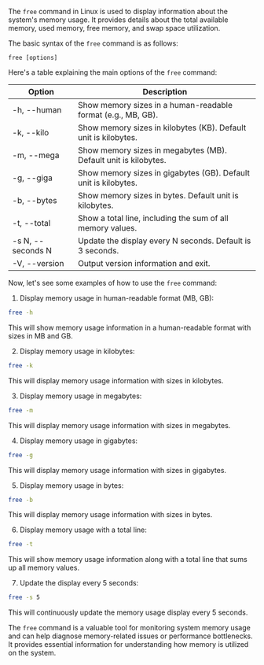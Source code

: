 The `free` command in Linux is used to display information about the system's memory usage. It provides details about the total available memory, used memory, free memory, and swap space utilization.

The basic syntax of the `free` command is as follows:

```
free [options]
```

Here's a table explaining the main options of the `free` command:

| Option       | Description                                                                                         |
|--------------|-----------------------------------------------------------------------------------------------------|
| -h, --human  | Show memory sizes in a human-readable format (e.g., MB, GB).                                       |
| -k, --kilo   | Show memory sizes in kilobytes (KB). Default unit is kilobytes.                                     |
| -m, --mega   | Show memory sizes in megabytes (MB). Default unit is kilobytes.                                     |
| -g, --giga   | Show memory sizes in gigabytes (GB). Default unit is kilobytes.                                     |
| -b, --bytes  | Show memory sizes in bytes. Default unit is kilobytes.                                              |
| -t, --total  | Show a total line, including the sum of all memory values.                                         |
| -s N, --seconds N | Update the display every N seconds. Default is 3 seconds.                                          |
| -V, --version| Output version information and exit.                                                               |

Now, let's see some examples of how to use the `free` command:

1. Display memory usage in human-readable format (MB, GB):

```bash
free -h
```

This will show memory usage information in a human-readable format with sizes in MB and GB.

2. Display memory usage in kilobytes:

```bash
free -k
```

This will display memory usage information with sizes in kilobytes.

3. Display memory usage in megabytes:

```bash
free -m
```

This will display memory usage information with sizes in megabytes.

4. Display memory usage in gigabytes:

```bash
free -g
```

This will display memory usage information with sizes in gigabytes.

5. Display memory usage in bytes:

```bash
free -b
```

This will display memory usage information with sizes in bytes.

6. Display memory usage with a total line:

```bash
free -t
```

This will show memory usage information along with a total line that sums up all memory values.

7. Update the display every 5 seconds:

```bash
free -s 5
```

This will continuously update the memory usage display every 5 seconds.

The `free` command is a valuable tool for monitoring system memory usage and can help diagnose memory-related issues or performance bottlenecks. It provides essential information for understanding how memory is utilized on the system.
